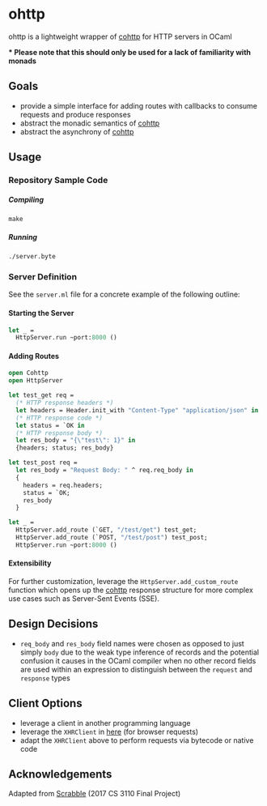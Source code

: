 # ohttp

ohttp is a lightweight wrapper of [cohttp](https://github.com/mirage/ocaml-cohttp) for HTTP servers in OCaml

**\* Please note that this should only be used for a lack of familiarity with monads**

## Goals
- provide a simple interface for adding routes with callbacks to consume requests and produce responses
- abstract the monadic semantics of [cohttp](https://github.com/mirage/ocaml-cohttp)
- abstract the asynchrony of [cohttp](https://github.com/mirage/ocaml-cohttp)

## Usage

### Repository Sample Code

##### Compiling

    make

##### Running

    ./server.byte

### Server Definition

See the `server.ml` file for a concrete example of the following outline:

#### Starting the Server

```ocaml
let _ =
  HttpServer.run ~port:8000 ()
```

#### Adding Routes

```ocaml
open Cohttp
open HttpServer

let test_get req =
  (* HTTP response headers *)
  let headers = Header.init_with "Content-Type" "application/json" in
  (* HTTP response code *)  
  let status = `OK in
  (* HTTP response body *)
  let res_body = "{\"test\": 1}" in
  {headers; status; res_body}

let test_post req =
  let res_body = "Request Body: " ^ req.req_body in
  {
    headers = req.headers;
    status = `OK;
    res_body
  }

let _ =
  HttpServer.add_route (`GET, "/test/get") test_get;
  HttpServer.add_route (`POST, "/test/post") test_post;
  HttpServer.run ~port:8000 ()
```

#### Extensibility

For further customization, leverage the `HttpServer.add_custom_route` function which opens up the [cohttp](https://github.com/mirage/ocaml-cohttp) response structure for more complex use cases such as Server-Sent Events (SSE).

## Design Decisions
- `req_body` and `res_body` field names were chosen as opposed to just simply `body` due to the weak type inference of records and the potential confusion it causes in the OCaml compiler when no other record fields are used within an expression to distinguish between the `request` and `response` types

## Client Options
- leverage a client in another programming language
- leverage the `XHRClient` in [here](https://github.com/RamV13/scrabble/tree/master/public/js) (for browser requests)
- adapt the `XHRClient` above to perform requests via bytecode or native code

## Acknowledgements

Adapted from [Scrabble](https://github.com/RamV13/scrabble) (2017 CS 3110 Final Project)
